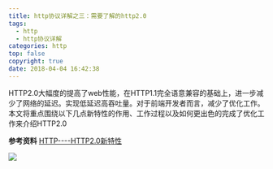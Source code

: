 ```yaml
---
title: http协议详解之三：需要了解的http2.0
tags:
  - http
  - http协议详解
categories: http
top: false
copyright: true
date: 2018-04-04 16:42:38
---
```

HTTP2.0大幅度的提高了web性能，在HTTP1.1完全语意兼容的基础上，进一步减少了网络的延迟。实现低延迟高吞吐量。对于前端开发者而言，减少了优化工作。本文将重点围绕以下几点新特性的作用、工作过程以及如何更出色的完成了优化工作来介绍HTTP2.0
<!--more-->

**参考资料**
[HTTP----HTTP2.0新特性](https://juejin.im/post/5a4dfb2ef265da43305ee2d0)

![](http://oankigr4l.bkt.clouddn.com/wexin.png)